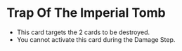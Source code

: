 # Trap Of The Imperial Tomb

*   This card targets the 2 cards to be destroyed.
*   You cannot activate this card during the Damage Step.
